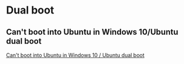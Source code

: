 # Dual boot

## Can't boot into Ubuntu in Windows 10/Ubuntu dual boot
[Can't boot into Ubuntu in Windows 10 / Ubuntu dual boot](https://askubuntu.com/questions/708247/cant-boot-into-ubuntu-in-windows-10-ubuntu-dual-boot)
